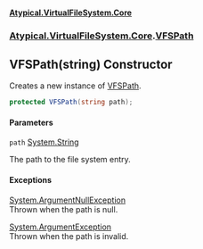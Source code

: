 #### [Atypical.VirtualFileSystem.Core](VirtualFileSystem.md 'VirtualFileSystem')
### [Atypical.VirtualFileSystem.Core](VirtualFileSystem.md#Atypical.VirtualFileSystem.Core 'Atypical.VirtualFileSystem.Core').[VFSPath](VFSPath.md 'Atypical.VirtualFileSystem.Core.VFSPath')

## VFSPath(string) Constructor

Creates a new instance of [VFSPath](VFSPath.md 'Atypical.VirtualFileSystem.Core.VFSPath').

```csharp
protected VFSPath(string path);
```
#### Parameters

<a name='Atypical.VirtualFileSystem.Core.VFSPath.VFSPath(string).path'></a>

`path` [System.String](https://docs.microsoft.com/en-us/dotnet/api/System.String 'System.String')

The path to the file system entry.

#### Exceptions

[System.ArgumentNullException](https://docs.microsoft.com/en-us/dotnet/api/System.ArgumentNullException 'System.ArgumentNullException')  
Thrown when the path is null.

[System.ArgumentException](https://docs.microsoft.com/en-us/dotnet/api/System.ArgumentException 'System.ArgumentException')  
Thrown when the path is invalid.